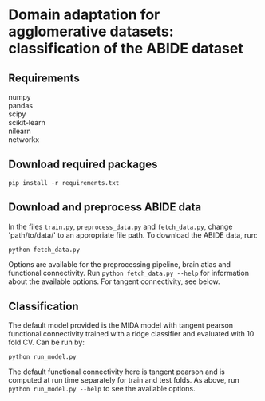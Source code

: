 # Domain adaptation for agglomerative datasets: classification of the ABIDE dataset

## Requirements
numpy  
pandas  
scipy  
scikit-learn  
nilearn  
networkx
## Download required packages
```
pip install -r requirements.txt
```
## Download and preprocess ABIDE data
In the files ``train.py``, ``preprocess_data.py`` and ``fetch_data.py``, change 'path/to/data/' to an appropriate file path.
To download the ABIDE data, run:
```
python fetch_data.py
```
Options are available for the preprocessing pipeline, brain atlas and functional connectivity. Run `python fetch_data.py --help` for information about the available options. For tangent connectivity, see below.

## Classification
The default model provided is the MIDA model with tangent pearson functional connectivity trained with a ridge classifier and evaluated with 10 fold CV. Can be run by:
```
python run_model.py
```
The default functional connectivity here is tangent pearson and is computed at run time separately for train and test folds. As above, run `python run_model.py --help` to see the available options.
